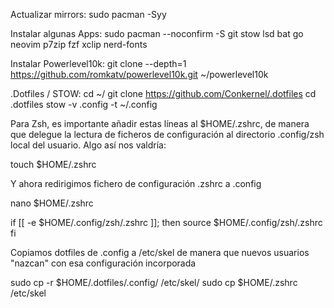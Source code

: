 Actualizar mirrors: 
sudo pacman -Syy 
 
 
Instalar algunas Apps: 
sudo pacman --noconfirm -S git stow lsd bat go neovim p7zip fzf xclip nerd-fonts 
 
 
Instalar Powerlevel10k: 
git clone --depth=1 https://github.com/romkatv/powerlevel10k.git ~/powerlevel10k 


.Dotfiles / STOW: 
cd ~/ 
git clone https://github.com/Conkernel/.dotfiles 
cd .dotfiles 
stow -v .config -t ~/.config 

Para Zsh, es importante añadir estas líneas al $HOME/.zshrc, de manera que delegue la lectura de ficheros de configuración al directorio .config/zsh local del usuario. Algo así nos valdría: 
 
touch $HOME/.zshrc 
 
Y ahora redirigimos fichero de configuración .zshrc a .config  
 
nano $HOME/.zshrc 
 
if [[ -e $HOME/.config/zsh/.zshrc ]]; then 
source $HOME/.config/zsh/.zshrc 
fi 
 
Copiamos dotfiles de .config a /etc/skel de manera que nuevos usuarios "nazcan" con esa configuración incorporada 
 
sudo cp -r $HOME/.dotfiles/.config/ /etc/skel/ 
sudo cp $HOME/.zshrc /etc/skel 
 
